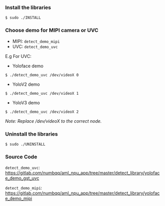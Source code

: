 ### Install the libraries

```
$ sudo ./INSTALL
```

### Choose demo for MIPI camera or UVC

* MIPI: `detect_demo_mipi`
* UVC: `detect_demo_uvc`


E.g For UVC:

* Yoloface demo

```
$ ./detect_demo_uvc /dev/videoX 0
```

* YoloV2 demo

```
$ ./detect_demo_uvc /dev/videoX 1
```

* YoloV3 demo

```
$ ./detect_demo_uvc /dev/videoX 2
```

*Note: Replace /dev/videoX to the correct node.*

### Uninstall the libraries

```
$ sudo ./UNINSTALL
```

### Source Code

`detect_demo_uvc`: https://gitlab.com/numbqq/aml_npu_app/tree/master/detect_library/yoloface_demo_gst_uvc

`detect_demo_mipi`: https://gitlab.com/numbqq/aml_npu_app/tree/master/detect_library/yoloface_demo_mipi
